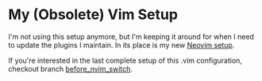 # My (Obsolete) Vim Setup

I'm not using this setup anymore, but I'm keeping it around for when I need to update the plugins I maintain. In its place is my new [Neovim setup](https://github.com/PhilRunninger/nvim_config.git).

If you're interested in the last complete setup of this .vim configuration, checkout branch [before_nvim_switch](https://github.com/PhilRunninger/.vim/tree/before_nvim_switch).
